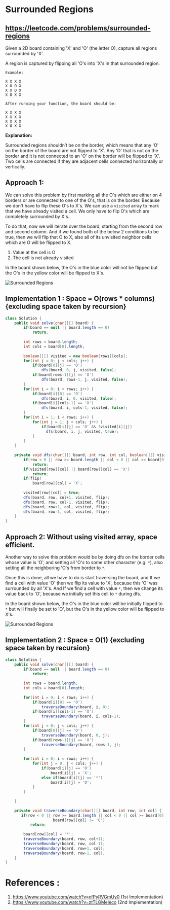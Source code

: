 # Surrounded Regions
## https://leetcode.com/problems/surrounded-regions

Given a 2D board containing 'X' and 'O' (the letter O), capture all regions surrounded by 'X'.

A region is captured by flipping all 'O's into 'X's in that surrounded region.
```
Example:

X X X X
X O O X
X X O X
X O X X

After running your function, the board should be:

X X X X
X X X X
X X X X
X O X X
```
**Explanation:**

Surrounded regions shouldn’t be on the border, which means that any 'O' on the border of the board are not flipped to 'X'. Any 'O' that is not on the border and it is not connected to an 'O' on the border will be flipped to 'X'. Two cells are connected if they are adjacent cells connected horizontally or vertically.

## Approach 1:
We can solve this problem by first marking all the O's which are either on 4 borders or are connected to one of the O's, that is on the border. Because we don't have to flip these O's to X's. We can use a `visited` array to mark that we have already visited a cell.
We only have to flip O's which are completely surrounded by X's. 

To do that, now we will iterate over the board, starting from the second row and second column. And if we found both of the below 2 conditions to be true, then we will flip that O to X, also all of its unvisited neighbor cells which are O will be flipped to X.

1. Value at the cell is O
2. The cell is not already visited

In the board shown below, the O's in the blue color will not be flipped but the O's in the yellow color will be flipped to X's.

![Surrounded Regions](surrounded-regions.PNG?raw=true "Surrounded Regions")

## Implementation 1 : Space = O(rows * columns) {excluding space taken by recursion}

```java
class Solution {
    public void solve(char[][] board) {
        if(board == null || board.length == 0)
            return;
     
        int rows = board.length;
        int cols = board[0].length;
        
        boolean[][] visited = new boolean[rows][cols];
        for(int j = 0; j < cols; j++) {
            if(board[0][j] == 'O')
                dfs(board, 0, j, visited, false);
            if(board[rows-1][j] == 'O')
                dfs(board, rows-1, j, visited, false);
        }
        for(int i = 0; i < rows; i++) {
            if(board[i][0] == 'O')
                dfs(board, i, 0, visited, false);
            if(board[i][cols-1] == 'O')
                dfs(board, i, cols-1, visited, false);
        }
        for(int i = 1; i < rows; i++) {
            for(int j = 1; j < cols; j++) {
                if(board[i][j] == 'O' && !visited[i][j])
                  dfs(board, i, j, visited, true); 
            }
        }
    }
    
    private void dfs(char[][] board, int row, int col, boolean[][] visited, boolean flip) {
        if(row < 0 || row >= board.length || col < 0 || col >= board[0].length)
            return;
        if(visited[row][col] || board[row][col] == 'X')
            return;
        if(flip)
            board[row][col] = 'X';
        
        visited[row][col] = true;
        dfs(board, row, col+1, visited, flip);
        dfs(board, row, col-1, visited, flip);
        dfs(board, row+1, col, visited, flip);
        dfs(board, row-1, col, visited, flip);
    }
}
```
## Approach 2: Without using visited array, space efficient.
Another way to solve this problem would be by doing dfs on the border cells whose value is 'O', and setting all 'O's to some other character (e.g. `*`), also setting all the neighboring 'O's from border to `*`. 

Once this is done, all we have to do is start traversing the board, and If we find a cell with value 'O' then we flip its value to 'X', because this 'O' was surrounded by all 'X's. And If we find a cell with value `*`, then we change its value back to 'O', because we initially set this cell to `*` during dfs.

In the board shown below, the O's in the blue color will be initially flipped to `*` but will finally be set to 'O', but the O's in the yellow color will be flipped to X's.

![Surrounded Regions](surrounded-regions.PNG?raw=true "Surrounded Regions")

## Implementation 2 : Space = O(1) {excluding space taken by recursion}
```java
class Solution {
    public void solve(char[][] board) {
        if(board == null || board.length == 0)
            return;
     
        int rows = board.length;
        int cols = board[0].length;
        
        for(int i = 0; i < rows; i++) {
            if(board[i][0] == 'O')
                traverseBoundary(board, i, 0);
            if(board[i][cols-1] == 'O')
                traverseBoundary(board, i, cols-1);
        }
        for(int j = 0; j < cols; j++) {
            if(board[0][j] == 'O')
                traverseBoundary(board, 0, j);
            if(board[rows-1][j] == 'O')
                traverseBoundary(board, rows-1, j);
        }
        
        for(int i = 0; i < rows; i++) {
            for(int j = 0; j < cols; j++) {
                if(board[i][j] == 'O')
                    board[i][j] = 'X';
                else if(board[i][j] == '*')
                    board[i][j] = 'O';
            }
        }
       
    }
    
    private void traverseBoundary(char[][] board, int row, int col) {
       if(row < 0 || row >= board.length || col < 0 || col >= board[0].length || 
                     board[row][col] != 'O')
           return;
        
        board[row][col] = '*';
        traverseBoundary(board, row, col+1);
        traverseBoundary(board, row, col-1);
        traverseBoundary(board, row+1, col);
        traverseBoundary(board, row-1, col); 
    }
}
```

# References :
1. https://www.youtube.com/watch?v=xfPyRVGmUy0 (1st Implementation)
2. https://www.youtube.com/watch?v=ztTLGMeleco (2nd Implementation)
